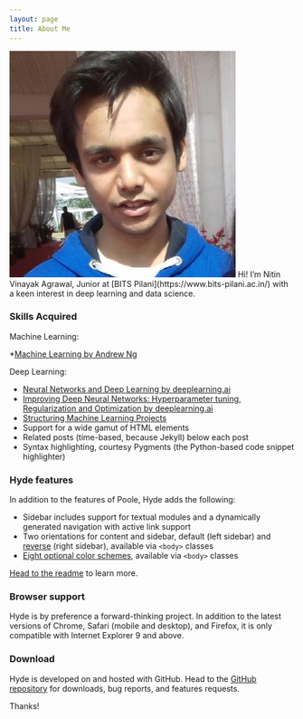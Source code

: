 ```yaml
---
layout: page
title: About Me
---
```

 <img src="public\apple-touch-icon-144-precomposed.png" alt="profile picture" class="center">
Hi! I’m Nitin Vinayak Agrawal, Junior at [BITS Pilani](https://www.bits-pilani.ac.in/) with a keen interest in deep learning and data science. 

### Skills Acquired
Machine Learning:

*[Machine Learning by Andrew Ng](https://www.coursera.org/account/accomplishments/certificate/LZNP6ZD7UREZ)

Deep Learning:

* [Neural Networks and Deep Learning by deeplearning.ai](https://www.coursera.org/account/accomplishments/certificate/QLV9RLV28A2S)
* [Improving Deep Neural Networks: Hyperparameter tuning, Regularization and Optimization by deeplearning.ai](https://www.coursera.org/account/accomplishments/certificate/FWP8ELDYTEH5)
* [Structuring Machine Learning Projects](https://www.coursera.org/account/accomplishments/certificate/DBJW28EKMP5Q)
* Support for a wide gamut of HTML elements
* Related posts (time-based, because Jekyll) below each post
* Syntax highlighting, courtesy Pygments (the Python-based code snippet highlighter)

### Hyde features

In addition to the features of Poole, Hyde adds the following:

* Sidebar includes support for textual modules and a dynamically generated navigation with active link support
* Two orientations for content and sidebar, default (left sidebar) and [reverse](https://github.com/poole/lanyon#reverse-layout) (right sidebar), available via `<body>` classes
* [Eight optional color schemes](https://github.com/poole/hyde#themes), available via `<body>` classes

[Head to the readme](https://github.com/poole/hyde#readme) to learn more.

### Browser support

Hyde is by preference a forward-thinking project. In addition to the latest versions of Chrome, Safari (mobile and desktop), and Firefox, it is only compatible with Internet Explorer 9 and above.

### Download

Hyde is developed on and hosted with GitHub. Head to the <a href="https://github.com/poole/hyde">GitHub repository</a> for downloads, bug reports, and features requests.

Thanks!
